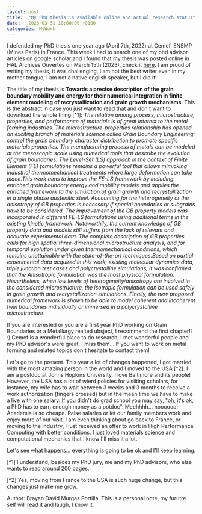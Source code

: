 ```yaml
---
layout: post
title:  "My PhD thesis is available online and actual research status"
date:   2023-03-31 18:00:00 +0100
categories: MyWork
---
```


I defended my PhD thesis one year ago (April 7th, 2022) at Cemef, ENSMP (Mines Paris) in France. This week I had to search one of my phd advisor articles on google scholar and I found that my thesis was posted online in HAL Archives Ouvertes on March 15th (2023), check it [here](https://pastel.archives-ouvertes.fr/tel-04029971). I am proud of writing my thesis, it was challenging, I am not the best writer even in my mother tongue, I am not a native english speaker, but I did it! 

The title of my thesis is **Towards a precise description of the grain boundary mobility and energy for their numerical integration in finite element modeling of recrystallization and grain growth mechanisms**. This is the abstract in case you just want to read that and don't want to download the whole thing [^1]:
*The relation among process, microstructure, properties, and performance of materials is of great interest to the metal forming industries. The microstructure-properties relationship has opened an exciting branch of materials science called Grain Boundary Engineering: control the grain boundary character distribution to promote specific materials properties. The manufacturing process of metals can be modeled at the mesoscopic scale using numerical tools that describe the evolution of grain boundaries. The Level-Set (LS) approach in the context of Finite Element (FE) formulations remains a powerful tool that allows mimicking industrial thermomechanical treatments where large deformation can take place.This work aims to improve the FE-LS framework by including enriched grain boundary energy and mobility models and applies the enriched framework to the simulation of grain growth and recrystallization in a single phase austenitic steel. Accounting for the heterogeneity or the anisotropy of GB properties is necessary if special boundaries or subgrains have to be considered. The improvement of the GB property models was incorporated in different FE-LS formulations using additional terms in the existing kinetic framework. Noteworthily, the current knowledge of GB property data and models still suffers from the lack of relevant and accurate experimental data. The complete description of GB properties calls for high spatial three-dimensional microstructure analysis, and for temporal evolution under given thermomechanical conditions, which remains unattainable with the state-of-the-art techniques.Based on partial experimental data acquired in this work, existing molecular dynamics data, triple junction test cases and polycrystalline simulations, it was confirmed that the Anisotropic formulation was the most physical formulation. Nevertheless, when low levels of heterogeneity/anisotropy are involved in the considered microstructure, the isotropic formulation can be used safely in grain growth and recrystallization simulations. Finally, the new proposed numerical framework is shown to be able to model coherent and incoherent twin boundaries individually or immersed in a polycrystalline microstructure*.

If you are interested or you are a first year PhD working on Grain Boundaries or a Metallurgy realted ubsject, I recommend the first chapter!! :) 
Cemef is a wonderful place to do research, I met wonderful people and my PhD advisor's were great. I miss them... If you want to work on metal forming and related topics don't hesitate to contact them! 

Let's go to the present. This year a lot of changes happened, I got married with the most amazing person in the world and I moved to the USA [^2]. I am a postdoc at Johns Hopkins University, I love Baltimore and its people! However, the USA has a lot of wierd policies for visiiting scholars, for instance, my wife has to wait between 3 weeks and 3 months to receive a work authorization (fingers crossed) but in the mean time we have to make a live with one salary. If you didn't do grad school you may say, "oh, it's ok, a PhD has to earn enough money as a potdoc". Meehhhh... noooooo! Academia is so cheape. Raise salaries or let our family members work and enjoy more of our visit. I am even thinking about go back to France, or moving to the industry, I just received an offer to work in High Performance Computing with better conditions. I just loved materials science and computational mechanics that I know I'll miss it a lot.

Let's see what happens... everything is going to be ok and I'll keep learning.

[^1] I understand, besides my PhD jury, me and my PhD advisors, who else wants to read around 200 pages.

[^2] Yes, moving from France to the USA is such huge change, but this changes just make me grow.

Author: Brayan David Murgas Portilla. This is a personal note, my furutre self will read it and laugh, I know it.
